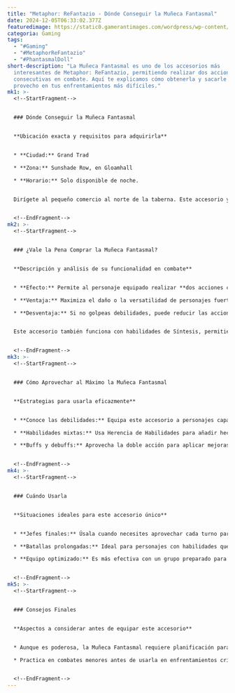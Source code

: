 ```yaml
---
title: "Metaphor: ReFantazio - Dónde Conseguir la Muñeca Fantasmal"
date: 2024-12-05T06:33:02.377Z
featuredimage: https://static0.gamerantimages.com/wordpress/wp-content/uploads/2024/12/untitled-design-9-3.jpg?q=49&fit=crop&w=1140&h=&dpr=2
categoria: Gaming
tags:
  - "#Gaming"
  - "#MetaphorReFantazio"
  - "#PhantasmalDoll"
short-description: "La Muñeca Fantasmal es uno de los accesorios más
  interesantes de Metaphor: ReFantazio, permitiendo realizar dos acciones
  consecutivas en combate. Aquí te explicamos cómo obtenerla y sacarle el máximo
  provecho en tus enfrentamientos más difíciles."
mk1: >-
  <!--StartFragment-->


  ### Dónde Conseguir la Muñeca Fantasmal


  **Ubicación exacta y requisitos para adquirirla**


  * **Ciudad:** Grand Trad

  * **Zona:** Sunshade Row, en Gloamhall

  * **Horario:** Solo disponible de noche.


  Dirígete al pequeño comercio al norte de la taberna. Este accesorio y otros poderosos se desbloquean al completar vínculos específicos con seguidores. Usa el viaje rápido para regresar al lugar en cualquier momento del juego y comprarla.


  <!--EndFragment-->
mk2: >-
  <!--StartFragment-->


  ### ¿Vale la Pena Comprar la Muñeca Fantasmal?


  **Descripción y análisis de su funcionalidad en combate**


  * **Efecto:** Permite al personaje equipado realizar **dos acciones consecutivas** en combate, consumiendo los íconos de turno de manera habitual.

  * **Ventaja:** Maximiza el daño o la versatilidad de personajes fuertes.

  * **Desventaja:** Si no golpeas debilidades, puede reducir las acciones disponibles para otros miembros del equipo.


  Este accesorio también funciona con habilidades de Síntesis, permitiendo usarlas de manera consecutiva. No puede desactivarse durante el combate, por lo que su uso estratégico es clave.


  <!--EndFragment-->
mk3: >-
  <!--StartFragment-->


  ### Cómo Aprovechar al Máximo la Muñeca Fantasmal


  **Estrategias para usarla eficazmente**


  * **Conoce las debilidades:** Equipa este accesorio a personajes capaces de explotar consistentemente las debilidades del enemigo.

  * **Habilidades mixtas:** Usa Herencia de Habilidades para añadir hechizos de soporte o curación al portador, brindando flexibilidad en combate.

  * **Buffs y debuffs:** Aprovecha la doble acción para aplicar mejoras al equipo o debilitar al enemigo antes de atacar.


  <!--EndFragment-->
mk4: >-
  <!--StartFragment-->


  ### Cuándo Usarla


  **Situaciones ideales para este accesorio único**


  * **Jefes finales:** Úsala cuando necesites aprovechar cada turno para infligir daño masivo.

  * **Batallas prolongadas:** Ideal para personajes con habilidades que afectan a todo el equipo, como curaciones o mejoras.

  * **Equipo optimizado:** Es más efectiva con un grupo preparado para soportar la pérdida ocasional de turnos adicionales.


  <!--EndFragment-->
mk5: >-
  <!--StartFragment-->


  ### Consejos Finales


  **Aspectos a considerar antes de equipar este accesorio**


  * Aunque es poderosa, la Muñeca Fantasmal requiere planificación para evitar que afecte negativamente la dinámica del equipo.

  * Practica en combates menores antes de usarla en enfrentamientos críticos para entender mejor su impacto.


  <!--EndFragment-->
---
```

